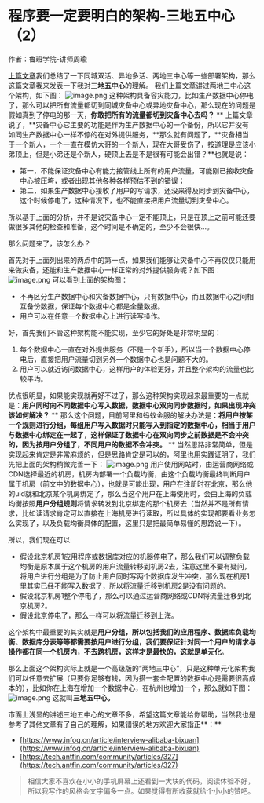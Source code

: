 # 程序要一定要明白的架构-三地五中心（2）
作者：鲁班学院-讲师周瑜

[上篇文章](https://www.yuque.com/docs/share/d9d9ee83-bef6-4b8b-aa52-8959677ba3e5)我们总结了一下同城双活、异地多活、两地三中心等一些部署架构，那么这篇文章我来发表一下我对三**地五中心**的理解。
我们上篇文章讲过两地三中心这个架构，如下图：
![image.png](https://cdn.nlark.com/yuque/0/2019/png/365147/1559630021512-7a1b6944-e1f1-47fe-8e83-8a556942606b.png#align=left&display=inline&height=204&name=image.png&originHeight=408&originWidth=926&size=36173&status=done&width=463)
这种架构具备容灾能力，比如生产数据中心停电了，那么可以把所有流量都切到同城灾备中心或异地灾备中心，那么现在的问题是假如真到了停电的那一天，**你敢把所有的流量都切到灾备中心去吗？**
**
上篇文章说了，**灾备中心它主要的功能是作为生产数据中心的一个备份，所以它并没有如同生产数据中心一样不停的在对外提供服务，**那么就有问题了，**灾备相当于一个新人，一个一直在模仿大哥的一个新人，现在大哥受伤了，按道理是应该小弟顶上，但是小弟还是个新人，硬顶上去是不是很有可能会出错？**也就是说：

- 第一，不能保证灾备中心有能力接管线上所有的用户流量，可能刚已接收灾备中心被压垮，或者出现其他各种各样预估不到的错误；
- 第二，如果生产数据中心接收了用户的写请求，还没来得及同步到灾备中心，这个时候停电了，这种情况下，也不能直接把用户流量切到灾备中心。

所以基于上面的分析，并不是说灾备中心一定不能顶上，只是在顶上之前可能还要做很多其他的检查和准备，这个时间是不确定的，至少不会很快...。

那么问题来了，该怎么办？

首先对于上面列出来的两点中的第一点，如果我们能够让灾备中心不再仅仅只能用来做灾备，还能和生产数据中心一样正常的对外提供服务呢？如下图：
![image.png](https://cdn.nlark.com/yuque/0/2019/png/365147/1559631267804-17385d05-0a96-4168-9bed-3410b7075580.png#align=left&display=inline&height=228&name=image.png&originHeight=456&originWidth=1222&size=52679&status=done&width=611)
可以看到上面的架构图：

- 不再区分生产数据中心和灾备数据中心，只有数据中心，而且数据中心之间相互备份数据，保证每个数据中心都是全量数据。
- 用户可以在任意一个数据中心上进行读写操作。

好，首先我们不管这种架构能不能实现，至少它的好处是非常明显的：

1. 每个数据中心一直在对外提供服务（不是一个新手），所以当一个数据中心停电后，直接把用户流量切到另外一个数据中心也是问题不大的。
1. 用户可以就近访问数据中心，这样用户的体验更好，并且整个架构的流量也比较平均。

优点很明显，如果能实现就再好不过了，那么这种架构实现起来最重要的一点就是：**用户同时向不同数据中心写入数据，数据中心双向同步数据时，如果出现冲突该如何解决？**
**
那么这个问题，目前阿里和蚂蚁金服的解决办法是：**将用户按某一个规则进行分组，每组用户写入数据时只能写入到指定的数据中心，相当于用户与数据中心绑定在一起了，这样保证了数据中心在双向同步之前数据是不会冲突的，因为按用户分组了，不同用户的数据不会冲突。**
**
当然思路非常简单，但是实现起来肯定是非常麻烦的，但是思路肯定是可以的，阿里也用实践证明了，我们先把上面的架构稍微完善一下：
![image.png](https://cdn.nlark.com/yuque/0/2019/png/365147/1559634014933-11629c59-ec2c-40b1-96b5-704ad9dd369d.png#align=left&display=inline&height=505&name=image.png&originHeight=1010&originWidth=1218&size=91537&status=done&width=609)
用户使用网站时，由运营商网络或CDN选择最近的机房，机房内部署一个负载均衡，由这个负载均衡最终判断用户属于机房（前文中的数据中心），也就是可能出现，用户在注册时在北京，那么他的uid就和北京某个机房绑定了，那么当这个用户在上海使用时，会由上海的负载均衡按照**用户分组规则**将请求转发到北京绑定的那个机房去（当然并不是所有请求，比如读请求肯定可以直接在上海机房进行读取，所以具体的实现都要看业务怎么实现了，以及负载均衡具体的配置，这里只是把最简单易懂的思路说一下）。

所以，我们现在可以

- 假设北京机房1应用程序或数据库对应的机器停电了，那么我们可以调整负载均衡是原本属于这个机房的用户流量转移到机房2去，注意这里不要有疑问，将用户进行分组是为了防止用户同时写两个数据库发生冲突，那么现在机房1里其实已经不能写入数据了，所以将流量迁移到机房2是没有问题的。
- 假设北京机房1整个停电了，那么可以通过运营商网络或CDN将流量迁移到北京机房2。
- 假设北京停电了，那么一样可以将流量迁移到上海。

这个架构中最重要的其实就是**用户分组，**所以包括我们的应用程序、数据库负载均衡、数据库分表等等都需要按用户进行分组，我们要保证针对同一个用户的请求与操作都在同一个机房内，不去跨机房，这样才是最快的，这就是**单元化**。

那么上面这个架构实际上就是一个高级版的“两地三中心”，只是这种单元化架构我们可以任意去扩展（只要你足够有钱，因为搭一套全配置的数据中心是需要很高成本的），比如你在上海在增加一个数据中心，在杭州也增加一个，那么就如下图：
![image.png](https://cdn.nlark.com/yuque/0/2019/png/365147/1559635302861-3f730852-be30-45db-b100-f42687ae89b8.png#align=left&display=inline&height=496&name=image.png&originHeight=992&originWidth=1694&size=129520&status=done&width=847)
这就叫**三地五中心。**

市面上浅显的讲述三地五中心的文章不多，希望这篇文章能给你帮助，当然我也是参考了其他文章有了自己的理解，如果错误的地方欢迎大家指正**：**

- [https://www.infoq.cn/article/interview-alibaba-bixuan](https://www.infoq.cn/article/interview-alibaba-bixuan)
- [https://tech.antfin.com/community/articles/327](https://tech.antfin.com/community/articles/327)

> 相信大家不喜欢在小小的手机屏幕上还看到一大块的代码，阅读体验不好，所以我写作的风格会文字偏多一点。如果觉得有所收获就给个小小的赞吧。


